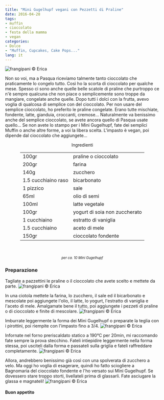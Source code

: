 ```yaml
---
title: "Mini Gugelhupf vegani con Pezzetti di Praline"
date: 2016-04-28
tags:
- muffin
- cioccolato
- festa della mamma
- vegan
categories:
- Dolce
- "Muffin, Cupcakes, Cake Pops..."
lang: it
---
```

![](header.jpg "frangipani © Erica")

Non so voi, ma a Pasqua riceviamo talmente tanto cioccolato che praticamente lo congelo tutto. Così ho la scorta di cioccolato per qualche mese. Spesso ci sono anche quelle belle scatole di praline che purtroppo ce n'è sempre qualcuna che non piace o semplicemente sono troppe da mangiare, congelate anche quelle.
Dopo tutti i dolci con la frutta, avevo voglia di qualcosa di semplice con del cioccolato. Per non usare del semplice cioccolato, ho preferito le praline congelate. Erano tutte mischiate, fondente, latte, gianduia, croccanti, cremose... Naturalmente va benissimo anche del semplice cioccolato, se avete ancora quello di Pasqua usate quello... Se non avete lo stampo per i Mini Gugelhupf, fate dei semplici Muffin o anche altre forme, a voi la libera scelta. L'impasto è vegan, poi dipende dal cioccolato che aggiungete...


<div id="wrapper" style="text-align: center">
  <div id="yourdiv" style="display: inline-block;">
    <div class="ingredients">
      <div class="ingredients-title">Ingredienti</div>
      <table>
        <tbody>
          <tr>
            <td>100gr</td>
            <td>praline o cioccolato</td>
          </tr>
          <tr>
            <td>200gr</td>
            <td>farina</td>
          </tr>
          <tr>
            <td>140g</td>
            <td>zucchero</td>
          </tr>
          <tr>
            <td>1.5 cucchiaino raso</td>
            <td>bicarbonato</td>
          </tr>
          <tr>
            <td>1 pizzico</td>
            <td>sale</td>
          </tr>
          <tr>
            <td>65ml</td>
            <td>olio di semi</td>
          </tr>
          <tr>
            <td>100ml</td>
            <td>latte vegetale</td>
          </tr>
          <tr>
            <td>100gr</td>
            <td>yogurt di soia non zuccherato</td>
          </tr>
          <tr>
            <td>1 cucchiaino</td>
            <td>estratto di vaniglia</td>
          </tr>
          <tr>
            <td>1.5 cucchiaino</td>
            <td>aceto di mele</td>
          </tr>
          <tr>
            <td>150gr</td>
            <td>cioccolato fondente</td>
          </tr>
        </tbody>
      </table>
      <br></br>
      <i class="pull-right" style="font-size: 80%;">per ca. 10 Mini Gugelhupf</i>
    </div>
  </div>
</div>


<h3>
  <font color="grey">
    <i class="fa-solid fa-gears"></i>
  </font> Preparazione
</h3>

Tagliate a pazzettini le praline o il cioccolato che avete scelto e mettete da parte.
![](cioccolato.jpg "frangipani © Erica")

In una ciotola mettete la farina, lo zucchero, il sale ed il bicarbonato e mescolate poi aggiungete l'olio, il latte, lo yogurt, l'estratto di vaniglia e l'aceto di mele. Amalgamate bene il tutto, poi aggiungete i pezzeti di praline o di cioccolato e finite di mescolare.
![](impasto.jpg "frangipani © Erica")

Imburrate leggermente la forma dei Mini Gugelhupf o preparate la teglia con i pirottini, poi riempite con l'impasto fino a 3/4.
![](teglia.jpg "frangipani © Erica")

Infornate nel forno preriscaldato statico a 190°C per 20min, mi raccomando fate sempre la prova stecchino. Fateli intiepidire leggermente nella forma stessa, poi usciteli dalla forma e passateli sulla griglia e fateli raffreddare completamente.
![](griglia.jpg "frangipani © Erica")

Allora, andrebbero benissimo già così con una spolverata di zucchero a velo. Ma oggi ho voglia di esagerare, quindi ho fatto sciogliere a Bagnomaria del cioccolato fondente e l'ho versato sui Mini Gugelhupf. Se dovessero stare troppo storti, livellateli prima di glassarli. Fate asciugare la glassa e magnateli!
![](risultato.jpg "frangipani © Erica")

<h4>Buon appetito
  <font color="red">
    <i class="fa-regular fa-face-smile"></i>
  </font>
</h4>
